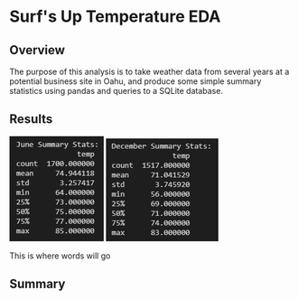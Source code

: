 # Surf's Up Temperature EDA
## Overview
The purpose of this analysis is to take weather data from several years at a potential business site in Oahu, and produce some simple summary statistics using pandas and queries to a SQLite database.

## Results
![](./Resources/JuneTemps.png)
![](./Resources/DecTemps.png)

This is where words will go

## Summary
